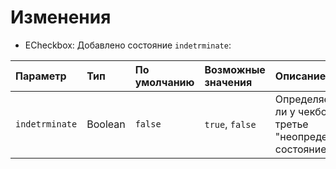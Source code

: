 # Изменения
- ECheckbox: Добавлено состояние `indetrminate`:

|Параметр        |	Тип     | По умолчанию |	Возможные значения | Описание                                                      |
|:---------------|:---------|:-------------|:----------------------|:-----------------------------------------------------------------|
| `indetrminate` |  Boolean | `false`      | `true`, `false`       | Определяет есть ли у чекбокса третье "неопределенное" состояние  |